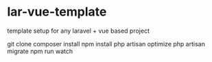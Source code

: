 # lar-vue-template
template setup for any laravel + vue based project

git clone
composer install
npm install
php artisan optimize
php artisan migrate
npm run watch
